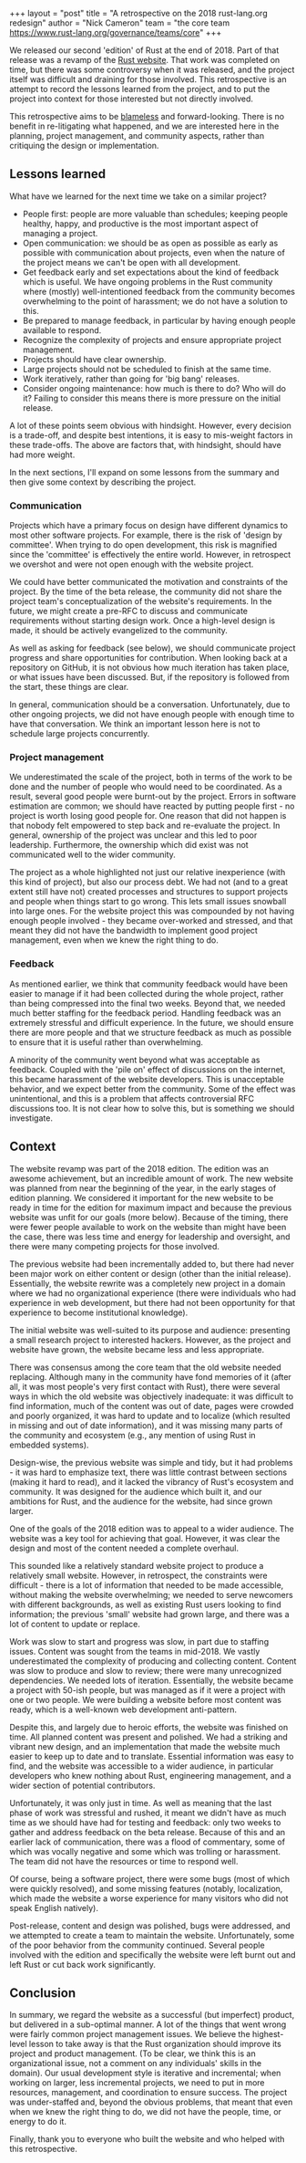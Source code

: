 +++
layout = "post"
title = "A retrospective on the 2018 rust-lang.org redesign"
author = "Nick Cameron"
team = "the core team <https://www.rust-lang.org/governance/teams/core>"
+++

We released our second 'edition' of Rust at the end of 2018. Part of that release was a revamp of the [Rust website](https://www.rust-lang.org). That work was completed on time, but there was some controversy when it was released, and the project itself was difficult and draining for those involved. This retrospective is an attempt to record the lessons learned from the project, and to put the project into context for those interested but not directly involved.

This retrospective aims to be [blameless](https://blog.newrelic.com/technology/blameless-retrospectives/) and forward-looking. There is no benefit in re-litigating what happened, and we are interested here in the planning, project management, and community aspects, rather than critiquing the design or implementation.


## Lessons learned

What have we learned for the next time we take on a similar project?


- People first: people are more valuable than schedules; keeping people healthy, happy, and productive is the most important aspect of managing a project.
- Open communication: we should be as open as possible as early as possible with communication about projects, even when the nature of the project means we can't be open with all development.
- Get feedback early and set expectations about the kind of feedback which is useful. We have ongoing problems in the Rust community where (mostly) well-intentioned feedback from the community becomes overwhelming to the point of harassment; we do not have a solution to this.
- Be prepared to manage feedback, in particular by having enough people available to respond.
- Recognize the complexity of projects and ensure appropriate project management.
- Projects should have clear ownership.
- Large projects should not be scheduled to finish at the same time.
- Work iteratively, rather than going for 'big bang' releases.
- Consider ongoing maintenance: how much is there to do? Who will do it? Failing to consider this means there is more pressure on the initial release.

A lot of these points seem obvious with hindsight. However, every decision is a trade-off, and despite best intentions, it is easy to mis-weight factors in these trade-offs. The above are factors that, with hindsight, should have had more weight.

In the next sections, I'll expand on some lessons from the summary and then give some context by describing the project.

### Communication

Projects which have a primary focus on design have different dynamics to most other software projects. For example, there is the risk of 'design by committee'. When trying to do open development, this risk is magnified since the 'committee' is effectively the entire world. However, in retrospect we overshot and were not open enough with the website project.

We could have better communicated the motivation and constraints of the project. By the time of the beta release, the community did not share the project team's conceptualization of the website's requirements. In the future, we might create a pre-RFC to discuss and communicate requirements without starting design work. Once a high-level design is made, it should be actively evangelized to the community.

As well as asking for feedback (see below), we should communicate project progress and share opportunities for contribution. When looking back at a repository on GitHub, it is not obvious how much iteration has taken place, or what issues have been discussed. But, if the repository is followed from the start, these things are clear.

In general, communication should be a conversation. Unfortunately, due to other ongoing projects, we did not have enough people with enough time to have that conversation. We think an important lesson here is not to schedule large projects concurrently.

### Project management

We underestimated the scale of the project, both in terms of the work to be done and the number of people who would need to be coordinated. As a result, several good people were burnt-out by the project. Errors in software estimation are common; we should have reacted by putting people first - no project is worth losing good people for. One reason that did not happen is that nobody felt empowered to step back and re-evaluate the project. In general, ownership of the project was unclear and this led to poor leadership. Furthermore, the ownership which did exist was not communicated well to the wider community.

The project as a whole highlighted not just our relative inexperience (with this kind of project), but also our process debt. We had not (and to a great extent still have not) created processes and structures to support projects and people when things start to go wrong. This lets small issues snowball into large ones. For the website project this was compounded by not having enough people involved - they became over-worked and stressed, and that meant they did not have the bandwidth to implement good project management, even when we knew the right thing to do.

### Feedback

As mentioned earlier, we think that community feedback would have been easier to manage if it had been collected during the whole project, rather than being compressed into the final two weeks. Beyond that, we needed much better staffing for the feedback period. Handling feedback was an extremely stressful and difficult experience. In the future, we should ensure there are more people and that we structure feedback as much as possible to ensure that it is useful rather than overwhelming.

A minority of the community went beyond what was acceptable as feedback. Coupled with the 'pile on' effect of discussions on the internet, this became harassment of the website developers. This is unacceptable behavior, and we expect better from the community. Some of the effect was unintentional, and this is a problem that affects controversial RFC discussions too. It is not clear how to solve this, but is something we should investigate.


## Context

The website revamp was part of the 2018 edition. The edition was an awesome achievement, but an incredible amount of work. The new website was planned from near the beginning of the year, in the early stages of edition planning. We considered it important for the new website to be ready in time for the edition for maximum impact and because the previous website was unfit for our goals (more below). Because of the timing, there were fewer people available to work on the website than might have been the case, there was less time and energy for leadership and oversight, and there were many competing projects for those involved.

The previous website had been incrementally added to, but there had never been major work on either content or design (other than the initial release). Essentially, the website rewrite was a completely new project in a domain where we had no organizational experience (there were individuals who had experience in web development, but there had not been opportunity for that experience to become institutional knowledge).

The initial website was well-suited to its purpose and audience: presenting a small research project to interested hackers. However, as the project and website have grown, the website became less and less appropriate.

There was consensus among the core team that the old website needed replacing. Although many in the community have fond memories of it (after all, it was most people's very first contact with Rust), there were several ways in which the old website was objectively inadequate: it was difficult to find information, much of the content was out of date, pages were crowded and poorly organized, it was hard to update and to localize (which resulted in missing and out of date information), and it was missing many parts of the community and ecosystem (e.g., any mention of using Rust in embedded systems).

Design-wise, the previous website was simple and tidy, but it had problems - it was hard to emphasize text, there was little contrast between sections (making it hard to read), and it lacked the vibrancy of Rust's ecosystem and community. It was designed for the audience which built it, and our ambitions for Rust, and the audience for the website, had since grown larger.

One of the goals of the 2018 edition was to appeal to a wider audience. The website was a key tool for achieving that goal. However, it was clear the design and most of the content needed a complete overhaul.

This sounded like a relatively standard website project to produce a relatively small website. However, in retrospect, the constraints were difficult - there is a lot of information that needed to be made accessible, without making the website overwhelming; we needed to serve newcomers with different backgrounds, as well as existing Rust users looking to find information; the previous 'small' website had grown large, and there was a lot of content to update or replace.

Work was slow to start and progress was slow, in part due to staffing issues. Content was sought from the teams in mid-2018. We vastly underestimated the complexity of producing and collecting content. Content was slow to produce and slow to review; there were many unrecognized dependencies. We needed lots of iteration. Essentially, the website became a project with 50-ish people, but was managed as if it were a project with one or two people. We were building a website before most content was ready, which is a well-known web development anti-pattern.

Despite this, and largely due to heroic efforts, the website was finished on time. All planned content was present and polished. We had a striking and vibrant new design, and an implementation that made the website much easier to keep up to date and to translate. Essential information was easy to find, and the website was accessible to a wider audience, in particular developers who knew nothing about Rust, engineering management, and a wider section of potential contributors.

Unfortunately, it was only just in time. As well as meaning that the last phase of work was stressful and rushed, it meant we didn't have as much time as we should have had for testing and feedback: only two weeks to gather and address feedback on the beta release. Because of this and an earlier lack of communication, there was a flood of commentary, some of which was vocally negative and some which was trolling or harassment. The team did not have the resources or time to respond well.

Of course, being a software project, there were some bugs (most of which were quickly resolved), and some missing features (notably, localization, which made the website a worse experience for many visitors who did not speak English natively).

Post-release, content and design was polished, bugs were addressed, and we attempted to create a team to maintain the website. Unfortunately, some of the poor behavior from the community continued. Several people involved with the edition and specifically the website were left burnt out and left Rust or cut back work significantly.


## Conclusion

In summary, we regard the website as a successful (but imperfect) product, but delivered in a sub-optimal manner. A lot of the things that went wrong were fairly common project management issues. We believe the highest-level lesson to take away is that the Rust organization should improve its project and product management. (To be clear, we think this is an organizational issue, not a comment on any individuals' skills in the domain). Our usual development style is iterative and incremental; when working on larger, less incremental projects, we need to put in more resources, management, and coordination to ensure success. The project was under-staffed and, beyond the obvious problems, that meant that even when we knew the right thing to do, we did not have the people, time, or energy to do it.

Finally, thank you to everyone who built the website and who helped with this retrospective.
